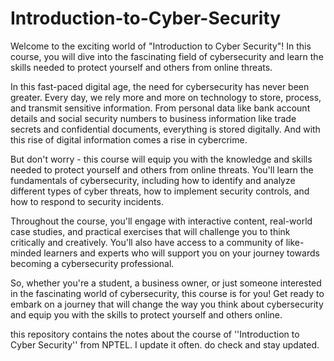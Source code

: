 # Introduction-to-Cyber-Security
Welcome to the exciting world of "Introduction to Cyber Security"! In this course, you will dive into the fascinating field of cybersecurity and learn the skills needed to protect yourself and others from online threats.

In this fast-paced digital age, the need for cybersecurity has never been greater. Every day, we rely more and more on technology to store, process, and transmit sensitive information. From personal data like bank account details and social security numbers to business information like trade secrets and confidential documents, everything is stored digitally. And with this rise of digital information comes a rise in cybercrime.

But don't worry - this course will equip you with the knowledge and skills needed to protect yourself and others from online threats. You'll learn the fundamentals of cybersecurity, including how to identify and analyze different types of cyber threats, how to implement security controls, and how to respond to security incidents.

Throughout the course, you'll engage with interactive content, real-world case studies, and practical exercises that will challenge you to think critically and creatively. You'll also have access to a community of like-minded learners and experts who will support you on your journey towards becoming a cybersecurity professional.

So, whether you're a student, a business owner, or just someone interested in the fascinating world of cybersecurity, this course is for you! Get ready to embark on a journey that will change the way you think about cybersecurity and equip you with the skills to protect yourself and others online.

this repository contains the notes about the course of ''Introduction to Cyber Security'' from NPTEL. I update it often. do check and stay updated.
